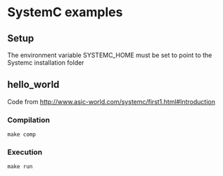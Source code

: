 # SystemC examples


## Setup

The environment variable SYSTEMC_HOME must be set to point to the Systemc installation folder

##  hello_world

Code from http://www.asic-world.com/systemc/first1.html#Introduction

### Compilation

```
make comp
```

### Execution

```
make run
```
